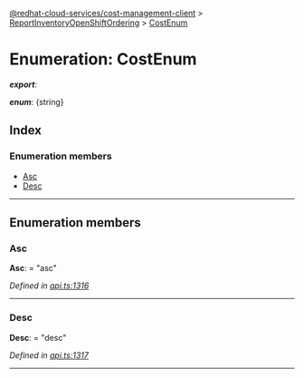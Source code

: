 [@redhat-cloud-services/cost-management-client](../README.md) > [ReportInventoryOpenShiftOrdering](../modules/reportinventoryopenshiftordering.md) > [CostEnum](../enums/reportinventoryopenshiftordering.costenum.md)

# Enumeration: CostEnum

*__export__*: 

*__enum__*: {string}

## Index

### Enumeration members

* [Asc](reportinventoryopenshiftordering.costenum.md#asc)
* [Desc](reportinventoryopenshiftordering.costenum.md#desc)

---

## Enumeration members

<a id="asc"></a>

###  Asc

**Asc**:  = "asc"

*Defined in [api.ts:1316](https://github.com/rvsia/javascript-clients/blob/master/packages/cost-management/api.ts#L1316)*

___
<a id="desc"></a>

###  Desc

**Desc**:  = "desc"

*Defined in [api.ts:1317](https://github.com/rvsia/javascript-clients/blob/master/packages/cost-management/api.ts#L1317)*

___


